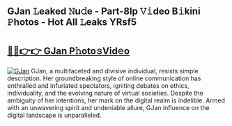 ## GJan 𝙻eaked 𝙽u𝚍e - Part-8Ip 𝚅𝚒deo B𝚒kini 𝙿hotos - Hot All 𝙻eaks YRsf5

# <h2><a href="http://ld59z7.urlbe.top/?page=GJan">🔗🔗👉👉 GJan P𝚑oto𝚜Vid𝚎o</a></h2>

[![GJan](https://i.imgur.com/eBuTRDB.gif)](http://ld59z7.urlbe.top/?page=GJan)
GJan, a multifaceted and divisive individual, resists simple description. Her groundbreaking style of online communication has enthralled and infuriated spectators, igniting debates on ethics, individuality, and the evolving nature of virtual societies. Despite the ambiguity of her intentions, her mark on the digital realm is indelible. Armed with an unwavering spirit and undeniable allure, GJan influence on the digital landscape is unparalleled.
